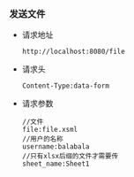 ### 发送文件
- 请求地址
  ```
  http://localhost:8080/file
  ```
- 请求头
  ```
  Content-Type:data-form
  ```
- 请求参数
  ```
  //文件
  file:file.xsml
  //用户的名称
  username:balabala
  //只有xlsx后缀的文件才需要传
  sheet_name:Sheet1
  ```